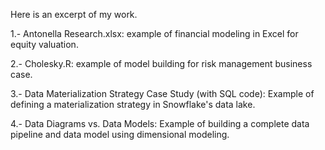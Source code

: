Here is an excerpt of my work.

1.- Antonella Research.xlsx: example of financial modeling in Excel for equity valuation.

2.- Cholesky.R: example of model building for risk management business case. 

3.- Data Materialization Strategy Case Study (with SQL code): Example of defining a materialization strategy in Snowflake's data lake. 

4.- Data Diagrams vs. Data Models: Example of building a complete data pipeline and data model using dimensional modeling. 
